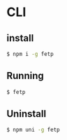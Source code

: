 # CLI

## install

```bash
$ npm i -g fetp
```

## Running

```bash
$ fetp
```

## Uninstall

```bash
$ npm uni -g fetp
```